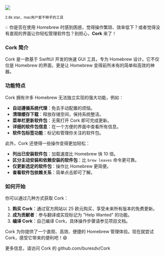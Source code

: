 <img src="/assets/image/250315-Cork.png"/>

<small>2.8k star，mac用户爱不释手的工具</small>

💡 你是否在使用 Homebrew 时感到困惑，觉得操作繁琐、效率低下？或者觉得没有直观的界面让你轻松管理软件包？别担心，**Cork** 来了！

### Cork 简介
Cork 是一款基于 SwiftUI 开发的快速 GUI 工具，专为 Homebrew 设计。它不仅仅是 Homebrew 的界面，更是让 Homebrew 变得前所未有的简单和高效的神器。

### 功能特点
Cork 拥有许多 Homebrew 无法独立实现的强大功能，例如：
- **自动遵循系统代理**：免去手动配置的烦恼。
- **清理缓存下载**：释放存储空间，保持系统整洁。
- **菜单栏更新软件包**：无需打开 Cork 即可完成更新。
- **详细的软件包信息**：在一个方便的界面中查看所有信息。
- **软件包标签功能**：标记和管理你关注的软件包。

此外，Cork 还使得一些操作变得更加轻松：
- **列出已安装软件包**：加载速度比 Homebrew 快 10 倍。
- **区分主动安装和依赖安装的软件包**：比 `brew leaves` 命令更可靠。
- **仅更新选定的软件包**：操作比 Homebrew 更简便。
- **查看软件包依赖关系**：简单点击即可了解。

### 如何开始
你可以通过几种方式获取 Cork：
1. **购买 Cork**：通过官方网站以 25 欧元购买，享受未来所有版本的免费更新。
2. **成为贡献者**：参与翻译或实现标记为 "Help Wanted" 的功能。
3. **编译 Cork**：自己编译 Cork，具体操作步骤请参见项目文档。

Cork 为你提供了一个直观、高效、便捷的 Homebrew 管理体验。现在就尝试 Cork，感受它带来的便利吧！😄

更多信息，请访问 Cork 的 github.com/buresdv/Cork

